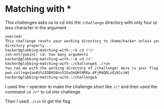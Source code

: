 # Matching with *
This challenges asks us to cd into the `/challenge` directory with only four or less character in the argument
```bash
nnected!
This challenge resets your working directory to /home/hacker unless you change
directory properly...
hacker@globbing~matching-with-:~$ cd /*c*
ssh-entrypoint: cd: too many arguments
hacker@globbing~matching-with-:~$ cd /c*
hacker@globbing~matching-with-:/challenge$ ./run
You ran me with the working directory of /challenge! Here is your flag:
pwn.college{oo6UlGIO8H50os5I6uOnQHlNPKp.dFjM4QDLzQjN1czW}
hacker@globbing~matching-with-:/challenge$
```
I used the `*` operator to make the challenge short like `/c*` and then used the command `cd /c*` to cd into challenge

Then I used `./run` to get the flag
